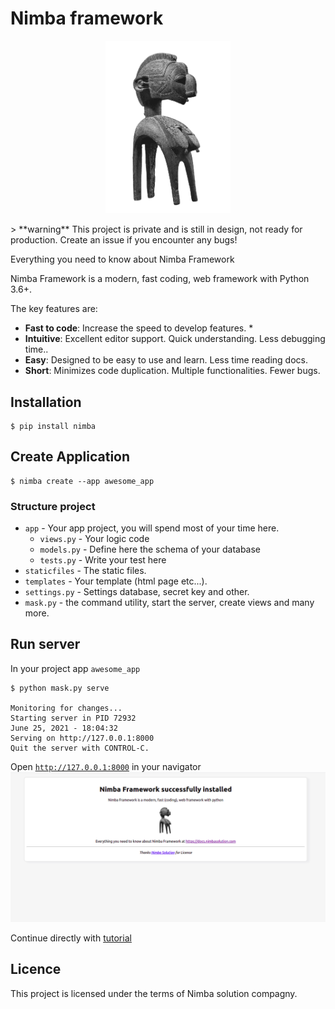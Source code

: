 # Nimba framework
<p align="center">
  <a href="https://docs.nimbasolution.com"><img src="https://github.com/hadpro24/nimba-framework/blob/main/docs/img/nimba-logo.png?raw=true" alt="Nimba Framework" style="width: 200px;"></a>
</p>
> **warning** This project is private and is still in design, not ready for production. Create an issue if you encounter any bugs!

Everything you need to know about Nimba Framework

Nimba Framework is a modern, fast coding, web framework with Python 3.6+.

The key features are:

* **Fast to code**: Increase the speed to develop features. *
* **Intuitive**: Excellent editor support. Quick understanding. Less debugging time..
* **Easy**: Designed to be easy to use and learn. Less time reading docs.
* **Short**: Minimizes code duplication. Multiple functionalities. Fewer bugs.

## Installation

<div class="termy">

```console
$ pip install nimba
```

</div>

## Create Application

<div class="termy">

```console
$ nimba create --app awesome_app
```

</div>

### Structure project

* `app` - Your app project, you will spend most of your time here.
    - `views.py` - Your logic code
    - `models.py` - Define here the schema of your database
    - `tests.py` - Write your test here
* `staticfiles` - The static files.
* `templates` - Your template (html page etc...).
* `settings.py` - Settings database, secret key and other.
* `mask.py` - the command utility, start the server, create views and many more.

## Run server
In your project app `awesome_app`
<div class="termy">

```console
$ python mask.py serve

Monitoring for changes...
Starting server in PID 72932
June 25, 2021 - 18:04:32
Serving on http://127.0.0.1:8000
Quit the server with CONTROL-C.
```

</div>

Open <a href="http://127.0.0.1:8000" target="_blank">`http://127.0.0.1:8000`</a> in your navigator
![Screenshot](https://github.com/hadpro24/nimba-framework/blob/main/result.png?raw=true)

Continue directly with <a href="https://docs.nimbasolution.com/tutorial">tutorial</a>

## Licence

This project is licensed under the terms of Nimba solution compagny.

